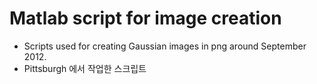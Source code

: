 # Matlab script for image creation

* Scripts used for creating Gaussian images in png around September 2012.
* Pittsburgh 에서 작업한 스크립트


